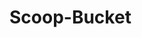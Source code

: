 # Scoop-Bucket

<!-- 
scoop bucket add repcap https://github.com/lemorz56/scoop-bucket.git
scoop install repcap
-->
